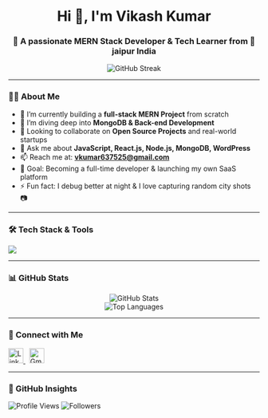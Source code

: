 <h1 align="center">Hi 👋, I'm Vikash Kumar</h1>
<h3 align="center">🚀 A passionate MERN Stack Developer & Tech Learner from 📍 jaipur India  </h3>

<p align="center">
  <img src="https://streak-stats.demolab.com?user=VikashAlex&theme=radical" alt="GitHub Streak"/>
</p>

---

### 👨‍💻 About Me

- 🔭 I’m currently building a **full-stack MERN Project** from scratch
- 🌱 I’m diving deep into **MongoDB & Back-end Development**
- 👯 Looking to collaborate on **Open Source Projects** and real-world startups
- 💬 Ask me about **JavaScript, React.js, Node.js, MongoDB, WordPress**
- 📫 Reach me at: **vkumar637525@gmail.com**
- 🎯 Goal: Becoming a full-time developer & launching my own SaaS platform
- ⚡ Fun fact: I debug better at night & I love capturing random city shots 📷

---

### 🛠️ Tech Stack & Tools

<p align="left">
  <img src="https://skillicons.dev/icons?i=html,css,js,react,nodejs,mongodb,git,github,wordpress,vscode,tailwind" />
</p>

---

### 📊 GitHub Stats

<p align="center">
  <img src="https://github-readme-stats.vercel.app/api?username=VikashAlex&show_icons=true&theme=radical" alt="GitHub Stats" />
  <br/>
  <img src="https://github-readme-stats.vercel.app/api/top-langs/?username=VikashAlex&layout=compact&theme=radical" alt="Top Languages" />
</p>

---

### 🔗 Connect with Me

<p>
  <a href="https://linkedin.com/in/vikash-kumar-75a507288" target="_blank">
    <img src="https://cdn-icons-png.flaticon.com/512/174/174857.png" alt="LinkedIn" height="30" />
  </a>
  &nbsp;
  <a href="mailto:vkumar637525@gmail.com" target="_blank">
    <img src="https://cdn-icons-png.flaticon.com/512/732/732200.png" alt="Gmail" height="30"/>
  </a>
</p>

---

### 🧭 GitHub Insights

![Profile Views](https://komarev.com/ghpvc/?username=VikashAlex&label=Profile%20views&color=0e75b6&style=flat)
![Followers](https://img.shields.io/github/followers/VikashAlex?label=Followers&style=social)
